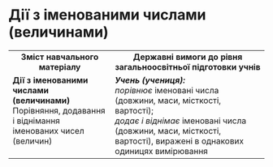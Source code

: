 # Дії з іменованими числами (величинами)
<table>
  <tr>
    <td width="40%" align="center"><b>Зміст навчального матеріалу<b></td>
    <td width="60%" align="center"><b>Державні вимоги до рівня загальноосвітньої підготовки учнів</b></td>
  </tr>
  <tr>
    <td width="40%" style="vertical-align:top !important;"><b>Дії з іменованими числами (величинами)</b><br>
Порівняння, додавання і віднімання іменованих чисел (величин)<br></td>
    <td width="60%" style="vertical-align:top !important;"><i><b>Учень (учениця):</b></i><br>
<i>порівнює</i> іменовані числа (довжини, маси, місткості, вартості);<br>
<i>додає і віднімає</i>  іменовані числа (довжини, маси, місткості, вартості), виражені в однакових одиницях вимірювання<br></td>
  </tr>
</table>
